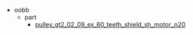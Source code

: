 * oobb
  * part
    * [pulley_gt2_02_09_ex_60_teeth_shield_sh_motor_n20](oobb/part/pulley_gt2_02_09_ex_60_teeth_shield_sh_motor_n20)
